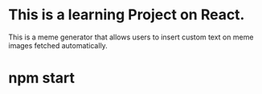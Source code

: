 # This is a learning Project on React.

This is a meme generator that allows users to insert custom text on meme images fetched automatically.

# npm start
